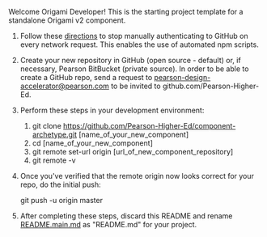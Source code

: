 Welcome Origami Developer! This is the starting project template for a standalone Origami v2 component.

1. Follow these [directions](https://help.github.com/articles/caching-your-github-password-in-git/#platform-all) to stop
 manually authenticating to GitHub on every network request. This enables the use of automated npm scripts.

2. Create your new repository in GitHub (open source - default) or, if necessary, Pearson BitBucket (private source). In
 order to be able to create a GitHub repo, send a request to pearson-design-accelerator@pearson.com to be invited to 
github.com/Pearson-Higher-Ed.

3. Perform these steps in your development environment:  
	1. git clone https://github.com/Pearson-Higher-Ed/component-archetype.git [name_of_your_new_component]  
	2. cd [name_of_your_new_component]  
    3. git remote set-url origin [url_of_new_component_repository]  
    4. git remote -v  
  
4. Once you've verified that the remote origin now looks correct for your repo, do the initial push:

    git push -u origin master

5. After completing these steps, discard this README and rename [README.main.md](README.main.md) as "README.md" for your project.
